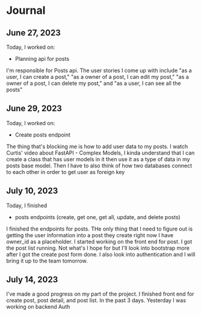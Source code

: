 # Journal

## June 27, 2023

Today, I worked on:

* Planning api for posts

I'm responsible for Posts api. The user stories I come up with include "as a
user, I can create a post," "as a owner of a post, I can edit my post," "as a owner of a post, I can delete my post," and "as a user, I can see all the posts"

## June 29, 2023

Today, I worked on:

* Create posts endpoint

The thing that's blocking me is how to add user data to my posts. I watch Curtis' video about FastAPI - Complex Models, I kinda understand that I can create a class that has user models in it then use it as a type of data in my posts base model. Then I have to also think of how two databases connect to each other in order to get user as foreign key

## July 10, 2023

Today, I finished

* posts endpoints (create, get one, get all, update, and delete posts)

I finished the endpoints for posts. THe only thing that I need to figure out is getting the user information into a post they create right now I have owner_id as a placeholder. I started working on the front end for post. I got the post list running. Not what's I hope for but I'll look into bootstrap more after I got the create post form done. I also look into authentication and I will bring it up to the team tomorrow.

## July 14, 2023

I've made a good progress on my part of the project. I finished front end for create post, post detail, and post list. In the past 3 days. Yesterday I was working on backend Auth 
